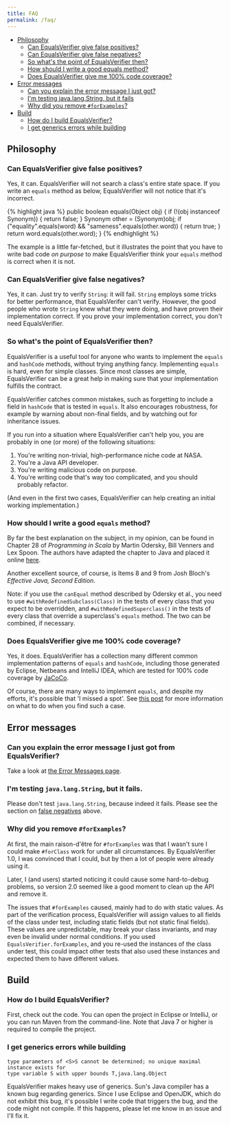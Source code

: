 ```yaml
---
title: FAQ
permalink: /faq/
---
```

* [Philosophy](#philosophy)
    * [Can EqualsVerifier give false positives?](#falsepositives)
    * [Can EqualsVerifier give false negatives?](#falsenegatives)
    * [So what's the point of EqualsVerifier then?](#whatsthepoint)
    * [How should I write a good equals method?](#howtowriteequals)
    * [Does EqualsVerifier give me 100% code coverage?](#coverage)
* [Error messages](#errormessages)
    * [Can you explain the error message I just got?](#explainerrormessages)
    * [I'm testing java.lang.String, but it fails](#testingString)
    * [Why did you remove `#forExamples`?](#forExamples)
* [Build](#build)
    * [How do I build EqualsVerifier?](#howtobuild)
    * [I get generics errors while building](#genericserrors)


<a id="philosophy"></a>

Philosophy
----------

<a id="falsepositives"></a>

### Can EqualsVerifier give false positives?
Yes, it can. EqualsVerifier will not search a class's entire state space. If you write an `equals` method as below, EqualsVerifier will not notice that it's incorrect.

{% highlight java %}
public boolean equals(Object obj) {
    if (!(obj instanceof Synonym)) {
        return false;
    }
    Synonym other = (Synonym)obj;
    if ("equality".equals(word) && "sameness".equals(other.word)) {
        return true;
    }
    return word.equals(other.word);
}
{% endhighlight %}

The example is a little far-fetched, but it illustrates the point that you have to write bad code _on purpose_ to make EqualsVerifier think your `equals` method is correct when it is not.

<a id="falsenegatives"></a>

### Can EqualsVerifier give false negatives?
Yes, it can. Just try to verify `String`: it will fail. `String` employs some tricks for better performance, that EqualsVerifer can't verify. However, the good people who wrote `String` knew what they were doing, and have proven their implementation correct. If you prove your implementation correct, you don't need EqualsVerifier.

<a id="whatsthepoint"></a>

### So what's the point of EqualsVerifier then?
EqualsVerifier is a useful tool for anyone who wants to implement the `equals` and `hashCode` methods, without trying anything fancy. Implementing `equals` is hard, even for simple classes. Since most classes are simple, EqualsVerifier can be a great help in making sure that your implementation fulfills the contract.

EqualsVerifier catches common mistakes, such as forgetting to include a field in `hashCode` that is tested in `equals`. It also encourages robustness, for example by warning about non-final fields, and by watching out for inheritance issues.

If you run into a situation where EqualsVerifier can't help you, you are probably in one (or more) of the following situations:

1. You're writing non-trivial, high-performance niche code at NASA.
1. You're a Java API developer.
1. You're writing malicious code on purpose.
1. You're writing code that's way too complicated, and you should probably refactor.

(And even in the first two cases, EqualsVerifier can help creating an initial working implementation.)

<a id="howtowriteequals"></a>

### How should I write a good `equals` method?
By far the best explanation on the subject, in my opinion, can be found in Chapter 28 of _Programming in Scala_ by Martin Odersky, Bill Venners and Lex Spoon. The authors have adapted the chapter to Java and placed it online [here](http://www.artima.com/lejava/articles/equality.html).

Another excellent source, of course, is Items 8 and 9 from Josh Bloch's _Effective Java, Second Edition_.

Note: if you use the `canEqual` method described by Odersky et al., you need to use `#withRedefinedSubclass(Class)` in the tests of every class that you expect to be overridden, and `#withRedefinedSuperclass()` in the tests of every class that override a superclass's `equals` method. The two can be combined, if necessary.

<a id="coverage"></a>

### Does EqualsVerifier give me 100% code coverage?
Yes, it does. EqualsVerifier has a collection many different common implementation patterns of `equals` and `hashCode`, including those generated by Eclipse, Netbeans and IntelliJ IDEA, which are tested for 100% code coverage by [JaCoCo](http://www.eclemma.org/jacoco/).

Of course, there are many ways to implement `equals`, and despite my efforts, it's possible that 'I missed a spot'. See [this post](/equalsverifier/errormessages/coverage-is-not-100-percent) for more information on what to do when you find such a case.


<a id="errormessages"></a>

Error messages
--------------
<a id="explainerrormessages"></a>

### Can you explain the error message I just got from EqualsVerifier?
Take a look at [the Error Messages page](/equalsverifier/errormessages).

<a id="testingString"></a>

### I'm testing `java.lang.String`, but it fails.
Please don't test `java.lang.String`, because indeed it fails. Please see the section on [false negatives](#falsenegatives) above.

<a id="forExamples"></a>

### Why did you remove `#forExamples`?
At first, the main raison-d'être for `#forExamples` was that I wasn't sure I could make `#forClass` work for under all circumstances. By EqualsVerifier 1.0, I was convinced that I could, but by then a lot of people were already using it.

Later, I (and users) started noticing it could cause some hard-to-debug problems, so version 2.0 seemed like a good moment to clean up the API and remove it. 

The issues that `#forExamples` caused, mainly had to do with static values. As part of the verification process, EqualsVerifier will assign values to all fields of the class under test, including static fields (but not static final fields). These values are unpredictable, may break your class invariants, and may even be invalid under normal conditions. If you used `EqualsVerifier.forExamples`, and you re-used the instances of the class under test, this could impact other tests that also used these instances and expected them to have different values.


<a id="build"></a>

Build
-----
<a id="howtobuild"></a>

### How do I build EqualsVerifier?
First, check out the code. You can open the project in Eclipse or IntelliJ, or you can run Maven from the command-line. Note that Java 7 or higher is required to compile the project.

<a id="genericserrors"></a>

### I get generics errors while building
    type parameters of <S>S cannot be determined; no unique maximal instance exists for 
    type variable S with upper bounds T,java.lang.Object

EqualsVerifier makes heavy use of generics. Sun's Java compiler has a known bug regarding generics. Since I use Eclipse and OpenJDK, which do not exhibit this bug, it's possible I write code that triggers the bug, and the code might not compile. If this happens, please let me know in an issue and I'll fix it.
